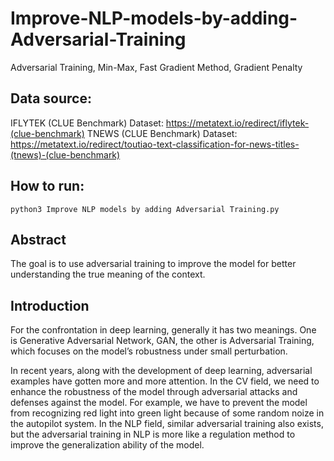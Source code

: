 # Improve-NLP-models-by-adding-Adversarial-Training
Adversarial Training, Min-Max, Fast Gradient Method, Gradient Penalty

## Data source:
IFLYTEK (CLUE Benchmark) Dataset: https://metatext.io/redirect/iflytek-(clue-benchmark)
TNEWS (CLUE Benchmark) Dataset: https://metatext.io/redirect/toutiao-text-classification-for-news-titles-(tnews)-(clue-benchmark)

## How to run:
```
python3 Improve NLP models by adding Adversarial Training.py
```

## Abstract
The goal is to use adversarial training to improve the model for better understanding the true meaning of the context.

## Introduction
For the confrontation in deep learning, generally it has two meanings. One is Generative Adversarial Network, GAN, the other is Adversarial Training, which focuses on the model’s robustness under small perturbation.

In recent years, along with the development of deep learning, adversarial examples have gotten more and more attention. In the CV field, we need to enhance the robustness of the model through adversarial attacks and defenses against the model. For example, we have to prevent the model from recognizing red light into green light because of some random noize in the autopilot system. In the NLP field, similar adversarial training also exists, but the adversarial training in NLP is more like a regulation method to improve the generalization ability of the model.
